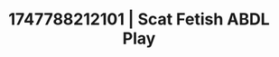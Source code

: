 ---
categories:
- Femme domination
- Eco-erotica
- Anime
- Virtual intimacy
- Delicate restraint
image: /assets/images/1747788212101.jpg
layout: post
seo:
  description: Featured content with high-quality ABDL Play, Scat Fetish. HD images
    available.
  keywords: ABDL Play, Scat Fetish
  og_image: /assets/images/1747788212101.jpg
  schema_type: VisualArtwork
tags:
- ABDL Play
- '#1747788212101'
- Scat Fetish
title: 1747788212101 | Scat Fetish ABDL Play
---